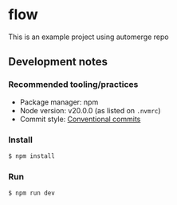 # flow

This is an example project using automerge repo

## Development notes

### Recommended tooling/practices

* Package manager: npm
* Node version: v20.0.0 (as listed on `.nvmrc`)
* Commit style: [Conventional commits](https://www.conventionalcommits.org/)

### Install

```sh
$ npm install
```

### Run

```sh
$ npm run dev
```
